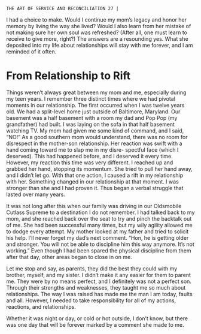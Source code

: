 ```
THE ART OF SERVICE AND RECONCILIATION 27 |
```
I had a choice to make. Would I continue my mom’s legacy and honor her
memory by living the way she lived? Would I also learn from her mistake of not
making sure her own soul was refreshed? (After all, one must learn to receive to
give more, right?) The answers are a resounding yes. What she deposited into my
life about relationships will stay with me forever, and I am reminded of it often.

# From Relationship to Rift

Things weren’t always great between my mom and me, especially during
my teen years. I remember three distinct times where we had pivotal moments
in our relationship. The first occurred when I was twelve years old. We had a
split-level home just outside of Baltimore, Maryland. Our basement was a half
basement with a room my dad and Pop Pop (my grandfather) had built. I was
laying on the sofa in that half basement watching TV. My mom had given me
some kind of command, and I said, “NO!” As a good southern mom would
understand, there was no room for disrespect in the mother-son relationship.
Her reaction was swift with a hand coming toward me to slap me in my disre-
spectful face (which I deserved). This had happened before, and I deserved it
every time. However, my reaction this time was very different. I reached up and
grabbed her hand, stopping its momentum. She tried to pull her hand away, and
I didn’t let go. With that one action, I caused a rift in my relationship with her.
Something changed in our relationship at that moment. I was stronger than she
and I had proven it. Thus began a verbal struggle that lasted over many years.

It was not long after this when our family was driving in our Oldsmobile
Cutlass Supreme to a destination I do not remember. I had talked back to my
mom, and she reached back over the seat to try and pinch the backtalk out of
me. She had been successful many times, but my wily agility allowed me to dodge
every attempt. My mother looked at my father and tried to solicit his help. I’ll
never forget my dad’s next comment. “Hon, he is getting older and stronger.
You will not be able to discipline him this way anymore. It’s not working.” Even
though I had been spared the physical discipline from them after that day, other
areas began to close in on me.

Let me stop and say, as parents, they did the best they could with my
brother, myself, and my sister. I didn’t make it any easier for them to parent me.
They were by no means perfect, and I definitely was not a perfect son. Through
their strengths and weaknesses, they taught me so much about relationships. The
way I was raised has made me the man I am today, faults and all. However, I
needed to take responsibility for all of my actions, reactions, and relationships.

Whether it was night or day, or cold or hot outside, I don’t know, but
there was one day that will be forever marked by a comment she made to me.

